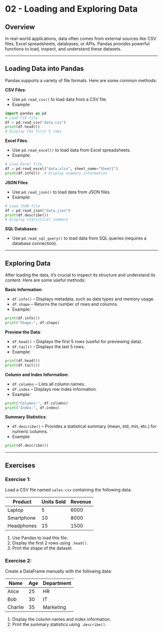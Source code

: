 # 02 - Loading and Exploring Data

## Overview

In real-world applications, data often comes from external sources like CSV files, Excel spreadsheets, databases, or APIs. Pandas provides powerful functions to load, inspect, and understand these datasets.

---

## Loading Data into Pandas

Pandas supports a variety of file formats. Here are some common methods:

**CSV Files**:

*   Use `pd.read_csv()` to load data from a CSV file.
*   Example:

```python
import pandas as pd 
# Load CSV file
df = pd.read_csv("data.csv")
print(df.head()) 
# Display the first 5 rows
```

**Excel Files**:

*   Use `pd.read_excel()` to load data from Excel spreadsheets.
*   Example:

```python
# Load Excel file
df = pd.read_excel("data.xlsx", sheet_name="Sheet1")
print(df.info())  # Display summary information
```

**JSON Files**:

*   Use `pd.read_json()` to load data from JSON files.
*   Example:

```python
# Load JSON file
df = pd.read_json("data.json")
print(df.describe())  
# Display statistical summary
```

**SQL Databases**:

*   Use `pd.read_sql_query()` to load data from SQL queries (requires a database connection).

---

## Exploring Data

After loading the data, it’s crucial to inspect its structure and understand its content. Here are some useful methods:

**Basic Information**:

*   `df.info()` – Displays metadata, such as data types and memory usage.
*   `df.shape` – Returns the number of rows and columns.
*   Example:

```python
print(df.info())
print("Shape:", df.shape)
```

**Preview the Data**:

*   `df.head()` – Displays the first 5 rows (useful for previewing data).
*   `df.tail()` – Displays the last 5 rows.
*   Example:

```python
print(df.head())
print(df.tail())
```

**Column and Index Information**:

*   `df.columns` – Lists all column names.
*   `df.index` – Displays row index information.
*   Example:

```python
print("Columns:", df.columns)
print("Index:", df.index)
```

**Summary Statistics**:

*   `df.describe()` – Provides a statistical summary (mean, std, min, etc.) for numeric columns.
*   Example:

```python
print(df.describe())
```

---

## Exercises

### Exercise 1:

Load a CSV file named `sales.csv` containing the following data:

| Product | Units Sold | Revenue |
| --- | --- | --- |
| Laptop | 5 | 6000 |
| Smartphone | 10 | 8000 |
| Headphones | 15 | 1500 |

1.  Use Pandas to load this file.
2.  Display the first 2 rows using `.head()`.
3.  Print the shape of the dataset.

### Exercise 2:

Create a DataFrame manually with the following data:

| Name | Age | Department |
| --- | --- | --- |
| Alice | 25 | HR |
| Bob | 30 | IT |
| Charlie | 35 | Marketing |

1.  Display the column names and index information.
2.  Print the summary statistics using `.describe()`.